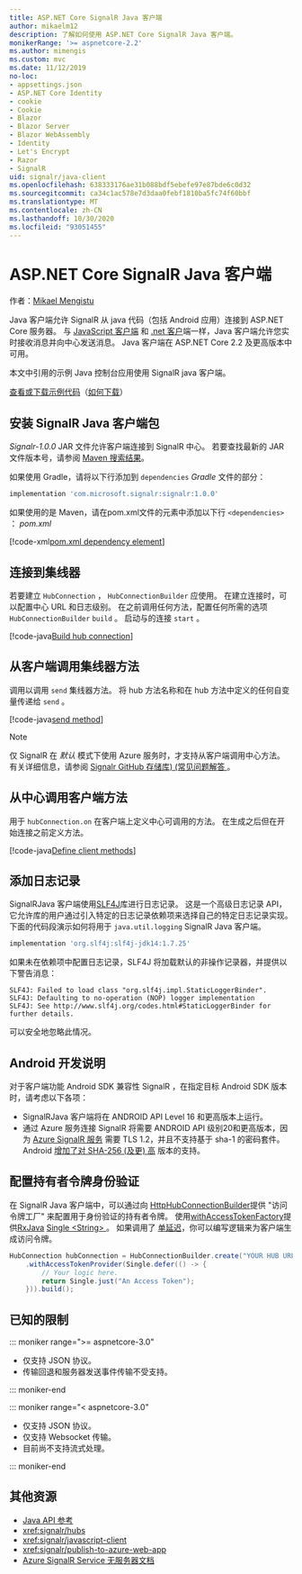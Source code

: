 ```yaml
---
title: ASP.NET Core SignalR Java 客户端
author: mikaelm12
description: 了解如何使用 ASP.NET Core SignalR Java 客户端。
monikerRange: '>= aspnetcore-2.2'
ms.author: mimengis
ms.custom: mvc
ms.date: 11/12/2019
no-loc:
- appsettings.json
- ASP.NET Core Identity
- cookie
- Cookie
- Blazor
- Blazor Server
- Blazor WebAssembly
- Identity
- Let's Encrypt
- Razor
- SignalR
uid: signalr/java-client
ms.openlocfilehash: 638333176ae31b088bdf5ebefe97e87bde6c0d32
ms.sourcegitcommit: ca34c1ac578e7d3daa0febf1810ba5fc74f60bbf
ms.translationtype: MT
ms.contentlocale: zh-CN
ms.lasthandoff: 10/30/2020
ms.locfileid: "93051455"
---
```

# <a name="aspnet-core-no-locsignalr-java-client"></a>ASP.NET Core SignalR Java 客户端

作者：[Mikael Mengistu](https://twitter.com/MikaelM_12)

Java 客户端允许 SignalR 从 java 代码（包括 Android 应用）连接到 ASP.NET Core 服务器。 与 [JavaScript 客户端](xref:signalr/javascript-client) 和 [.net 客户](xref:signalr/dotnet-client)端一样，Java 客户端允许您实时接收消息并向中心发送消息。 Java 客户端在 ASP.NET Core 2.2 及更高版本中可用。

本文中引用的示例 Java 控制台应用使用 SignalR java 客户端。

[查看或下载示例代码](https://github.com/dotnet/AspNetCore.Docs/tree/master/aspnetcore/signalr/java-client/sample)（[如何下载](xref:index#how-to-download-a-sample)）

## <a name="install-the-no-locsignalr-java-client-package"></a>安装 SignalR Java 客户端包

*Signalr-1.0.0* JAR 文件允许客户端连接到 SignalR 中心。 若要查找最新的 JAR 文件版本号，请参阅 [Maven 搜索结果](https://search.maven.org/search?q=g:com.microsoft.signalr%20AND%20a:signalr)。

如果使用 Gradle，请将以下行添加到 `dependencies` *Gradle* 文件的部分：

```gradle
implementation 'com.microsoft.signalr:signalr:1.0.0'
```

如果使用的是 Maven，请在pom.xml文件的元素中添加以下行 `<dependencies>` ： *pom.xml*

[!code-xml[pom.xml dependency element](java-client/sample/pom.xml?name=snippet_dependencyElement)]

## <a name="connect-to-a-hub"></a>连接到集线器

若要建立 `HubConnection` ， `HubConnectionBuilder` 应使用。 在建立连接时，可以配置中心 URL 和日志级别。 在之前调用任何方法，配置任何所需的选项 `HubConnectionBuilder` `build` 。 启动与的连接 `start` 。

[!code-java[Build hub connection](java-client/sample/src/main/java/Chat.java?range=16-17)]

## <a name="call-hub-methods-from-client"></a>从客户端调用集线器方法

调用以调用 `send` 集线器方法。 将 hub 方法名称和在 hub 方法中定义的任何自变量传递给 `send` 。

[!code-java[send method](java-client/sample/src/main/java/Chat.java?range=28)]

> [!NOTE]
> 仅 SignalR 在 *默认* 模式下使用 Azure 服务时，才支持从客户端调用中心方法。 有关详细信息，请参阅 [Signalr GitHub 存储库)  (常见问题解答 ](https://github.com/Azure/azure-signalr/blob/dev/docs/faq.md#what-is-the-meaning-of-service-mode-defaultserverlessclassic-how-can-i-choose)。

## <a name="call-client-methods-from-hub"></a>从中心调用客户端方法

用于 `hubConnection.on` 在客户端上定义中心可调用的方法。 在生成之后但在开始连接之前定义方法。

[!code-java[Define client methods](java-client/sample/src/main/java/Chat.java?range=19-21)]

## <a name="add-logging"></a>添加日志记录

SignalRJava 客户端使用[SLF4J](https://www.slf4j.org/)库进行日志记录。 这是一个高级日志记录 API，它允许库的用户通过引入特定的日志记录依赖项来选择自己的特定日志记录实现。 下面的代码段演示如何将用于 `java.util.logging` SignalR Java 客户端。

```gradle
implementation 'org.slf4j:slf4j-jdk14:1.7.25'
```

如果未在依赖项中配置日志记录，SLF4J 将加载默认的非操作记录器，并提供以下警告消息：

```
SLF4J: Failed to load class "org.slf4j.impl.StaticLoggerBinder".
SLF4J: Defaulting to no-operation (NOP) logger implementation
SLF4J: See http://www.slf4j.org/codes.html#StaticLoggerBinder for further details.
```

可以安全地忽略此情况。

## <a name="android-development-notes"></a>Android 开发说明

对于客户端功能 Android SDK 兼容性 SignalR ，在指定目标 Android SDK 版本时，请考虑以下各项：

* SignalRJava 客户端将在 ANDROID API Level 16 和更高版本上运行。
* 通过 Azure 服务连接 SignalR 将需要 ANDROID API 级别20和更高版本，因为 [Azure SignalR 服务](/azure/azure-signalr/signalr-overview) 需要 TLS 1.2，并且不支持基于 sha-1 的密码套件。 Android [增加了对 SHA-256 (及更) 高](https://developer.android.com/reference/javax/net/ssl/SSLSocket) 版本的支持。

## <a name="configure-bearer-token-authentication"></a>配置持有者令牌身份验证

在 SignalR Java 客户端中，可以通过向 [HttpHubConnectionBuilder](/java/api/com.microsoft.signalr._http_hub_connection_builder?view=aspnet-signalr-java)提供 "访问令牌工厂" 来配置用于身份验证的持有者令牌。 使用[withAccessTokenFactory](/java/api/com.microsoft.signalr._http_hub_connection_builder.withaccesstokenprovider?view=aspnet-signalr-java#com_microsoft_signalr__http_hub_connection_builder_withAccessTokenProvider_Single_String__)提供[RxJava](https://github.com/ReactiveX/RxJava) [Single \<String> ](https://reactivex.io/documentation/single.html)。 如果调用了 [单延迟](https://reactivex.io/RxJava/javadoc/io/reactivex/Single.html#defer-java.util.concurrent.Callable-)，你可以编写逻辑来为客户端生成访问令牌。

```java
HubConnection hubConnection = HubConnectionBuilder.create("YOUR HUB URL HERE")
    .withAccessTokenProvider(Single.defer(() -> {
        // Your logic here.
        return Single.just("An Access Token");
    })).build();
```

## <a name="known-limitations"></a>已知的限制

::: moniker range=">= aspnetcore-3.0"

* 仅支持 JSON 协议。
* 传输回退和服务器发送事件传输不受支持。

::: moniker-end

::: moniker range="< aspnetcore-3.0"

* 仅支持 JSON 协议。
* 仅支持 Websocket 传输。
* 目前尚不支持流式处理。

::: moniker-end

## <a name="additional-resources"></a>其他资源

* [Java API 参考](/java/api/com.microsoft.signalr?view=aspnet-signalr-java)
* <xref:signalr/hubs>
* <xref:signalr/javascript-client>
* <xref:signalr/publish-to-azure-web-app>
* [Azure SignalR Service 无服务器文档](/azure/azure-signalr/signalr-concept-serverless-development-config)
